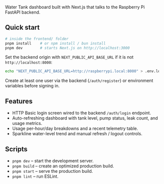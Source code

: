 Water Tank dashboard built with Next.js that talks to the Raspberry Pi FastAPI backend.

## Quick start

```bash
# inside the frontend/ folder
pnpm install    # or npm install / bun install
pnpm dev        # starts Next.js on http://localhost:3000
```

Set the backend origin with `NEXT_PUBLIC_API_BASE_URL` if it is not `http://localhost:8000`:

```bash
echo "NEXT_PUBLIC_API_BASE_URL=http://raspberrypi.local:8000" > .env.local
```

Create at least one user via the backend (`/auth/register`) or environment variables before signing in.

## Features

- HTTP Basic login screen wired to the backend `/auth/login` endpoint.
- Auto-refreshing dashboard with tank level, pump status, leak count, and usage metrics.
- Usage per-hour/day breakdowns and a recent telemetry table.
- Sparkline water-level trend and manual refresh / logout controls.

## Scripts

- `pnpm dev` – start the development server.
- `pnpm build` – create an optimized production build.
- `pnpm start` – serve the production build.
- `pnpm lint` – run ESLint.
